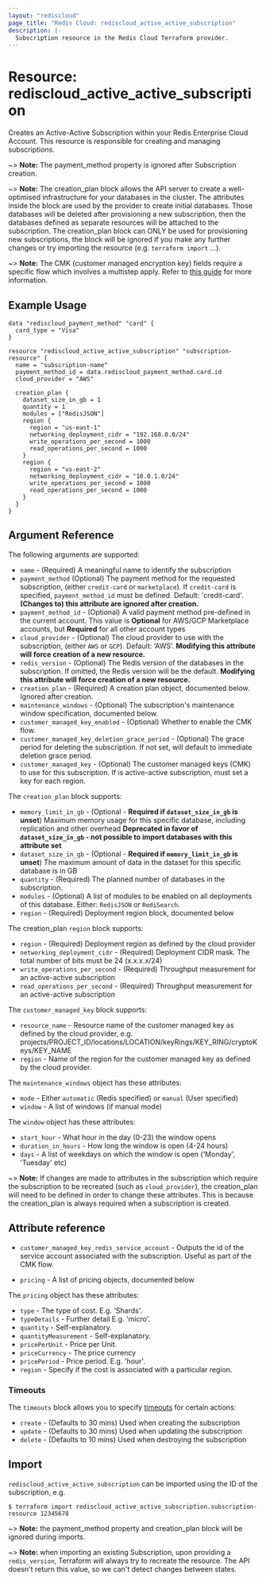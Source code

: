 ```yaml
---
layout: "rediscloud"
page_title: "Redis Cloud: rediscloud_active_active_subscription"
description: |-
  Subscription resource in the Redis Cloud Terraform provider.
---
```


# Resource: rediscloud_active_active_subscription

Creates an Active-Active Subscription within your Redis Enterprise Cloud Account.
This resource is responsible for creating and managing subscriptions.

~> **Note:** The payment_method property is ignored after Subscription creation.

~> **Note:** The creation_plan block allows the API server to create a well-optimised infrastructure for your databases in the cluster.
The attributes inside the block are used by the provider to create initial
databases. Those databases will be deleted after provisioning a new
subscription, then the databases defined as separate resources will be attached to
the subscription. The creation_plan block can ONLY be used for provisioning new
subscriptions, the block will be ignored if you make any further changes or try importing the resource (e.g. `terraform import` ...).

~> **Note:** The CMK (customer managed encryption key) fields require a specific flow which involves a multistep apply. Refer to [this guide](../guides/cmk-guide.md) for more information.

## Example Usage

```hcl
data "rediscloud_payment_method" "card" {
  card_type = "Visa"
}

resource "rediscloud_active_active_subscription" "subscription-resource" {
  name = "subscription-name"
  payment_method_id = data.rediscloud_payment_method.card.id
  cloud_provider = "AWS"

  creation_plan {
    dataset_size_in_gb = 1
    quantity = 1
    modules = ["RedisJSON"]
    region {
      region = "us-east-1"
      networking_deployment_cidr = "192.168.0.0/24"
      write_operations_per_second = 1000
      read_operations_per_second = 1000
    }
    region {
      region = "us-east-2"
      networking_deployment_cidr = "10.0.1.0/24"
      write_operations_per_second = 1000
      read_operations_per_second = 1000
    }
  }
}
```

## Argument Reference

The following arguments are supported:

* `name` - (Required) A meaningful name to identify the subscription
* `payment_method` (Optional) The payment method for the requested subscription, (either `credit-card` or `marketplace`). If `credit-card` is specified, `payment_method_id` must be defined. Default: 'credit-card'. **(Changes to) this attribute are ignored after creation.**
* `payment_method_id` - (Optional) A valid payment method pre-defined in the current account. This value is __Optional__ for AWS/GCP Marketplace accounts, but __Required__ for all other account types
* `cloud_provider` - (Optional) The cloud provider to use with the subscription, (either `AWS` or `GCP`). Default: ‘AWS’. **Modifying this attribute will force creation of a new resource.**
* `redis_version` - (Optional) The Redis version of the databases in the subscription. If omitted, the Redis version will be the default. **Modifying this attribute will force creation of a new resource.**
* `creation_plan` - (Required) A creation plan object, documented below. Ignored after creation.
* `maintenance_windows` - (Optional) The subscription's maintenance window specification, documented below.
* `customer_managed_key_enabled` - (Optional) Whether to enable the CMK flow.
* `customer_managed_key_deletion_grace_period` - (Optional) The grace period for deleting the subscription. If not set, will default to immediate deletion grace period.
* `customer_managed_key` - (Optional) The customer managed keys (CMK) to use for this subscription. If is active-active subscription, must set a key for each region.

The `creation_plan` block supports:

* `memory_limit_in_gb` - (Optional -  **Required if `dataset_size_in_gb` is unset**) Maximum memory usage for this specific database, including replication and other overhead **Deprecated in favor of `dataset_size_in_gb` - not possible to import databases with this attribute set**
* `dataset_size_in_gb` - (Optional - **Required if `memory_limit_in_gb` is unset**) The maximum amount of data in the dataset for this specific database is in GB
* `quantity` - (Required) The planned number of databases in the subscription.
* `modules` - (Optional) A list of modules to be enabled on all deployments of this database. Either: `RedisJSON` or `RediSearch`.
* `region` - (Required) Deployment region block, documented below

The creation_plan `region` block supports:

* `region` - (Required) Deployment region as defined by the cloud provider
* `networking_deployment_cidr` - (Required) Deployment CIDR mask. The total number of bits must be 24 (x.x.x.x/24)
* `write_operations_per_second` - (Required) Throughput measurement for an active-active subscription
* `read_operations_per_second` - (Required) Throughput measurement for an active-active subscription

The `customer_managed_key` block supports:
* `resource_name` - Resource name of the customer managed key as defined by the cloud provider, e.g. projects/PROJECT_ID/locations/LOCATION/keyRings/KEY_RING/cryptoKeys/KEY_NAME
* `region` - Name of the region for the customer managed key as defined by the cloud provider.

The `maintenance_windows` object has these attributes:

* `mode` - Either `automatic` (Redis specified) or `manual` (User specified)
* `window` - A list of windows (if manual mode)

The `window` object has these attributes:

* `start_hour` - What hour in the day (0-23) the window opens
* `duration_in_hours` - How long the window is open (4-24 hours)
* `days` - A list of weekdays on which the window is open ('Monday', 'Tuesday' etc)

~> **Note:** If changes are made to attributes in the subscription which require the subscription to be recreated (such as `cloud_provider`), the creation_plan will need to be defined in order to change these attributes. This is because the creation_plan is always required when a subscription is created.

## Attribute reference

* `customer_managed_key_redis_service_account` - Outputs the id of the service account associated with the subscription. Useful as part of the CMK flow.

* `pricing` - A list of pricing objects, documented below

The `pricing` object has these attributes:

* `type` - The type of cost. E.g. 'Shards'.
* `typeDetails` - Further detail E.g. 'micro'.
* `quantity` - Self-explanatory.
* `quantityMeasurement` - Self-explanatory.
* `pricePerUnit` - Price per Unit.
* `priceCurrency` - The price currency
* `pricePeriod` - Price period. E.g. 'hour'.
* `region` - Specify if the cost is associated with a particular region.

### Timeouts

The `timeouts` block allows you to specify [timeouts](https://www.terraform.io/docs/configuration/resources.html#timeouts) for certain actions:

* `create` - (Defaults to 30 mins) Used when creating the subscription
* `update` - (Defaults to 30 mins) Used when updating the subscription
* `delete` - (Defaults to 10 mins) Used when destroying the subscription

## Import

`rediscloud_active_active_subscription` can be imported using the ID of the subscription, e.g.

```
$ terraform import rediscloud_active_active_subscription.subscription-resource 12345678
```

~> **Note:** the payment_method property and creation_plan block will be ignored during imports.

~> **Note:** when importing an existing Subscription, upon providing a `redis_version`, Terraform will always try to
recreate the resource. The API doesn't return this value, so we can't detect changes between states.
